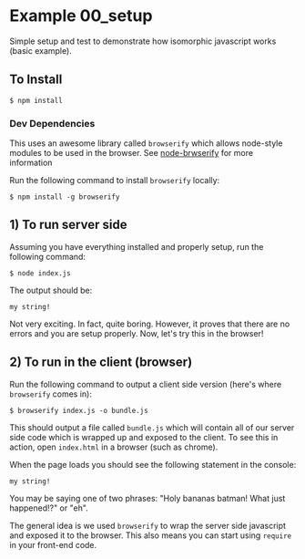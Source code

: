 # Example 00_setup

Simple setup and test to demonstrate how isomorphic javascript works (basic example). 

## To Install

	$ npm install

### Dev Dependencies
This uses an awesome library called `browserify` which allows node-style modules to be used in the browser. See [node-brwserify](https://github.com/substack/node-browserify) for more information

Run the following command to install `browserify` locally:

	$ npm install -g browserify

## 1) To run server side
Assuming you have everything installed and properly setup, run the following command:

	$ node index.js

The output should be:

	my string!

Not very exciting. In fact, quite boring. However, it proves that there are no errors and you are setup properly. Now, let's try this in the browser!

## 2) To run in the client (browser)
Run the following command to output a client side version (here's where `browserify` comes in):

	$ browserify index.js -o bundle.js
	
This should output a file called `bundle.js` which will contain all of our server side code which is wrapped up and exposed to the client. To see this in action, open `index.html` in a browser (such as chrome). 

When the page loads you should see the following statement in the console:
	
	my string!

You may be saying one of two phrases: "Holy bananas batman! What just happened!?" or "eh".

The general idea is we used `browserify` to wrap the server side javascript and exposed it to the browser. This also means you can start using `require` in your front-end code.

